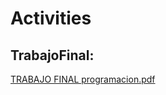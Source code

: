 
# Activities

## TrabajoFinal:
  [TRABAJO FINAL programacion.pdf](https://github.com/feijoes/Frelance-works/files/9894706/IDEA.PARA.EL.TRABAJO.FINAL.programacion.pdf)


